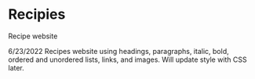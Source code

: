 # Recipies
Recipe website

6/23/2022
Recipes website using headings, paragraphs, italic, bold, ordered and unordered lists, links, and images.
Will update style with CSS later.

